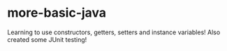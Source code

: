 # more-basic-java

Learning to use constructors, getters, setters and instance variables!
Also created some JUnit testing!
